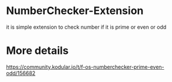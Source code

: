 # NumberChecker-Extension
it is simple extension to check number if it is prime or even or odd 

# More details
https://community.kodular.io/t/f-os-numberchecker-prime-even-odd/156682
